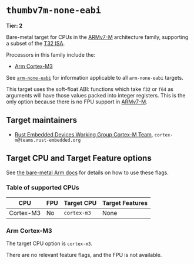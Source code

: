 # `thumbv7m-none-eabi`

**Tier: 2**

Bare-metal target for CPUs in the [ARMv7-M] architecture family, supporting a
subset of the [T32 ISA][t32-isa].

Processors in this family include the:

* [Arm Cortex-M3][cortex-m3]

See [`arm-none-eabi`](arm-none-eabi.md) for information applicable to all
`arm-none-eabi` targets.

This target uses the soft-float ABI: functions which take `f32` or `f64` as
arguments will have those values packed into integer registers. This is the
only option because there is no FPU support in [ARMv7-M].

[t32-isa]: https://developer.arm.com/Architectures/T32%20Instruction%20Set%20Architecture
[ARMv7-M]: https://developer.arm.com/documentation/ddi0403/latest/
[cortex-m3]: https://developer.arm.com/Processors/Cortex-M3

## Target maintainers

* [Rust Embedded Devices Working Group Cortex-M
  Team](https://github.com/rust-embedded), `cortex-m@teams.rust-embedded.org`

## Target CPU and Target Feature options

See [the bare-metal Arm
docs](arm-none-eabi.md#target-cpu-and-target-feature-options) for details on how
to use these flags.

### Table of supported CPUs

| CPU        | FPU | Target CPU  | Target Features       |
| ---------- | --- | ----------- | --------------------- |
| Cortex-M3  | No  | `cortex-m3` | None                  |

### Arm Cortex-M3

The target CPU option is `cortex-m3`.

There are no relevant feature flags, and the FPU is not available.
